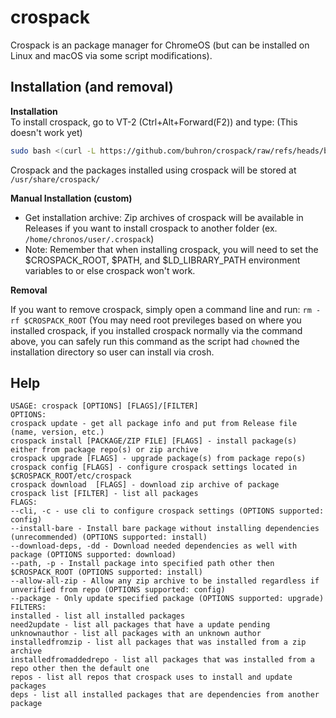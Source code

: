 # crospack
Crospack is an package manager for ChromeOS (but can be installed on Linux and macOS via some script modifications).
## Installation (and removal)
**Installation**<br>
To install crospack, go to VT-2 (Ctrl+Alt+Forward(F2)) and type:
(This doesn't work yet)
```sh
sudo bash <(curl -L https://github.com/buhron/crospack/raw/refs/heads/beta/installers/install-x86_64.sh)
```

Crospack and the packages installed using crospack will be stored at `/usr/share/crospack/` <br>

**Manual Installation (custom)**<br>
* Get installation archive: Zip archives of crospack will be available in Releases if you want to install crospack to another folder (ex. `/home/chronos/user/.crospack`)
* Note: Remember that when installing crospack, you will need to set the $CROSPACK_ROOT, $PATH, and $LD_LIBRARY_PATH environment variables to or else crospack won't work.
  
**Removal**<br>

If you want to remove crospack, simply open a command line and run: `rm -rf $CROSPACK_ROOT` (You may need root previleges based on where you installed crospack, if you installed crospack normally via the command above, you can safely run this command as the script had `chown`ed the installation directory so user can install via crosh.

## Help
```
USAGE: crospack [OPTIONS] [FLAGS]/[FILTER]
OPTIONS:
crospack update - get all package info and put from Release file (name, version, etc.)
crospack install [PACKAGE/ZIP FILE] [FLAGS] - install package(s) either from package repo(s) or zip archive
crospack upgrade [FLAGS] - upgrade package(s) from package repo(s)
crospack config [FLAGS] - configure crospack settings located in $CROSPACK_ROOT/etc/crospack
crospack download  [FLAGS] - download zip archive of package
crospack list [FILTER] - list all packages 
FLAGS:
--cli, -c - use cli to configure crospack settings (OPTIONS supported: config)
--install-bare - Install bare package without installing dependencies (unrecommended) (OPTIONS supported: install)
--download-deps, -dd - Download needed dependencies as well with package (OPTIONS supported: download)
--path, -p - Install package into specified path other then $CROSPACK_ROOT (OPTIONS supported: install)
--allow-all-zip - Allow any zip archive to be installed regardless if unverified from repo (OPTIONS supported: config)
--package - Only update specified package (OPTIONS supported: upgrade)
FILTERS:
installed - list all installed packages
need2update - list all packages that have a update pending
unknownauthor - list all packages with an unknown author
installedfromzip - list all packages that was installed from a zip archive
installedfromaddedrepo - list all packages that was installed from a repo other then the default one
repos - list all repos that crospack uses to install and update packages
deps - list all installed packages that are dependencies from another package
```
